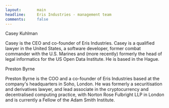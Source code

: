 ```yaml
---
layout:       main
headline:     Eris Industries - management team
comments:     false
---
```


Casey Kuhlman 

Casey is the CEO and co-founder of Eris Industries. Casey is a qualified lawyer in the United States, a software developer, former combat commander with the U.S. Marines and (more recently) formerly the head of legal informatics for the US Open Data Institute. He is based in the Hague. 

Preston Byrne

Preston Byrne is the COO and a co-founder of Eris Industries based at the company's headquarters in Soho, London. He was formerly a securitisation and derivatives lawyer, and lead associate in the cryptocurrency and decentralised computing practice, with Norton Rose Fulbright LLP in London and is currently a Fellow of the Adam Smith Institute. 
